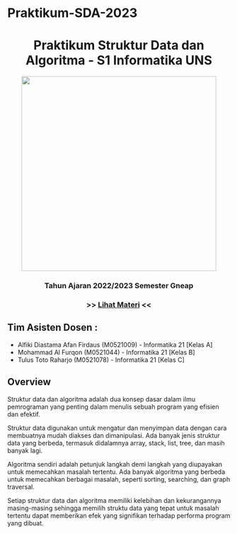 # Praktikum-SDA-2023

<h1 align="center"> Praktikum Struktur Data dan Algoritma - S1 Informatika UNS </h1>
<p align ="center">  <img width = "440" height "248" src = "https://github.com/Alfurqon02/Praktikum-SDA-2023/blob/main/Material/cover.jpg" </p>
<h3 align="center"> Tahun Ajaran 2022/2023 Semester Gneap </h3>
<h3 align ="center">  >> <a align = "center" href = "#"> <span align="center">Lihat Materi</span></a> << </h3>
<h2> Tim Asisten Dosen : </h2>

- Alfiki Diastama Afan Firdaus (M0521009) - Informatika 21 [Kelas A]
- Mohammad Al Furqon (M0521044) - Informatika 21 [Kelas B]
- Tulus Toto Raharjo (M0521078) - Informatika 21 [Kelas C]

<h2> Overview </h2>
Struktur data dan algoritma adalah dua konsep dasar dalam ilmu pemrograman yang penting dalam menulis sebuah program yang efisien dan efektif.

Struktur data digunakan untuk mengatur dan menyimpan data dengan cara membuatnya mudah diakses dan dimanipulasi. Ada banyak jenis struktur data yang berbeda, termasuk didalamnya array, stack, list, tree, dan masih banyak lagi. 

Algoritma sendiri adalah petunjuk langkah demi langkah yang diupayakan untuk memecahkan masalah tertentu. Ada banyak algoritma yang berbeda untuk memecahkan berbagai masalah, seperti sorting, searching, dan graph traversal.

Setiap struktur data dan algoritma memiliki kelebihan dan kekurangannya masing-masing sehingga memilih struktu data yang tepat untuk masalah tertentu dapat memberikan efek yang signifikan terhadap performa program yang dibuat.
